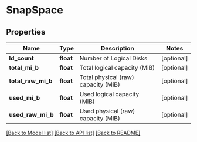 # SnapSpace

## Properties
Name | Type | Description | Notes
------------ | ------------- | ------------- | -------------
**ld_count** | **float** | Number of Logical Disks | [optional] 
**total_mi_b** | **float** | Total logical capacity (MiB) | [optional] 
**total_raw_mi_b** | **float** | Total physical (raw) capacity (MiB) | [optional] 
**used_mi_b** | **float** | Used logical capacity (MiB) | [optional] 
**used_raw_mi_b** | **float** | Used physical (raw) capacity (MiB) | [optional] 

[[Back to Model list]](../README.md#documentation-for-models) [[Back to API list]](../README.md#documentation-for-api-endpoints) [[Back to README]](../README.md)


